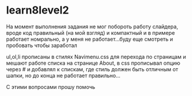 # learn8level2
На момент выполнения задания не мог побороть работу слайдера, вроде код правильный (на мой взгляд) и компактный и в примере работает номрально, а у меня не 
работает...буду еще смотреть и пробовать чтобы заработал

ul,ol,li прописаны в стилях Navimenu.css для перехода по страницам и мешают работе списка на странице About, в css прописывал опцию через # и добавлял к спискам, где стиль
должен  быть отличным от шапки, но до конца не работает правильно...

С этими вопросами прошу помочь
